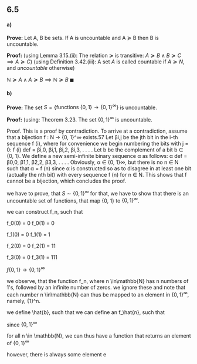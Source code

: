 


## 6.5
#### a)
**Prove:**
Let A, B be sets. If A is uncountable and A $\succeq$ B then B is uncountable.

**Proof:**
(using Lemma 3.15.(ii): The relation $\succeq$ is transitive: $A \succeq B \land B \succeq C \implies A \succeq C$)
(using Definition 3.42.(iii): A set $A$ is called countable if $A\succeq N$, and *uncountable* otherwise)

$\mathbb{N} \succeq A \land A \succeq B \implies \mathbb{N} \succeq B$
$\blacksquare$


#### b)
**Prove:**
The set $S = \{\text{functions }\{0,\,1\} \rightarrow \{0,\,1\}^\infty\}$ is uncountable.

**Proof:**
(using: Theorem 3.23. The set $\{0,\,1\}^\infty$  is uncountable.

Proof. This is a proof by contradiction. To arrive at a contradiction, assume that a bijection f : N → {0, 1}^∞ exists.57 Let βi,j be the jth bit in the i-th sequence f (i), where for convenience we begin numbering the bits with j = 0: f (i) def = βi,0, βi,1, βi,2, βi,3, . . . . Let b be the complement of a bit b ∈ {0, 1}. We define a new semi-infinite binary sequence α as follows: α def = β0,0, β1,1, β2,2, β3,3, . . . . Obviously, α ∈ {0, 1}∞, but there is no n ∈ N such that α = f (n) since α is constructed so as to disagree in at least one bit (actually the nth bit) with every sequence f (n) for n ∈ N. This shows that f cannot be a bijection, which concludes the proof.


we have to prove, that $S \sim \{0, 1\}^\infty$
for that, we have to show that there is an uncountable set of functions, that map {0, 1} to  $\{0, 1\}^\infty$.

we can construct f_n, such that

f_0(0) = 0
f_0(1) = 0

f_1(0) = 0
f_1(1) = 1

f_2(0) = 0
f_2(1) = 11

f_3(0) = 0
f_3(1) = 111


$f\{0,\,1\} \rightarrow \{0, 1\}^\infty$



we observe, that the function f_n, where n \in\mathbb{N} has n numbers of 1's, followed by an infinite number of zeros. we ignore these and note that each number n \in\mathbb{N} can thus be mapped to an element in $\{0, 1\}^\infty$, namely, {1}^n. 

we define \hat{b}, such that 
we can define an f_\hat{n}, such that


since $\{0, 1\}^\infty$





for all n \in \mathbb{N}, we can thus have a function that returns an element of  $\{0, 1\}^\infty$

however, there is always some element e 




